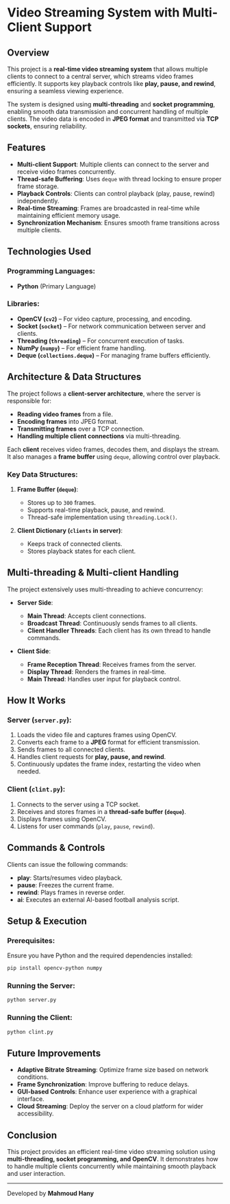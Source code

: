 # Video Streaming System with Multi-Client Support

## Overview
This project is a **real-time video streaming system** that allows multiple clients to connect to a central server, which streams video frames efficiently. It supports key playback controls like **play, pause, and rewind**, ensuring a seamless viewing experience.

The system is designed using **multi-threading** and **socket programming**, enabling smooth data transmission and concurrent handling of multiple clients. The video data is encoded in **JPEG format** and transmitted via **TCP sockets**, ensuring reliability.

## Features
- **Multi-client Support**: Multiple clients can connect to the server and receive video frames concurrently.
- **Thread-safe Buffering**: Uses `deque` with thread locking to ensure proper frame storage.
- **Playback Controls**: Clients can control playback (play, pause, rewind) independently.
- **Real-time Streaming**: Frames are broadcasted in real-time while maintaining efficient memory usage.
- **Synchronization Mechanism**: Ensures smooth frame transitions across multiple clients.

## Technologies Used
### Programming Languages:
- **Python** (Primary Language)

### Libraries:
- **OpenCV (`cv2`)** – For video capture, processing, and encoding.
- **Socket (`socket`)** – For network communication between server and clients.
- **Threading (`threading`)** – For concurrent execution of tasks.
- **NumPy (`numpy`)** – For efficient frame handling.
- **Deque (`collections.deque`)** – For managing frame buffers efficiently.

## Architecture & Data Structures
The project follows a **client-server architecture**, where the server is responsible for:
- **Reading video frames** from a file.
- **Encoding frames** into JPEG format.
- **Transmitting frames** over a TCP connection.
- **Handling multiple client connections** via multi-threading.

Each **client** receives video frames, decodes them, and displays the stream. It also manages a **frame buffer** using `deque`, allowing control over playback.

### Key Data Structures:
1. **Frame Buffer (`deque`)**:
   - Stores up to `300` frames.
   - Supports real-time playback, pause, and rewind.
   - Thread-safe implementation using `threading.Lock()`.

2. **Client Dictionary (`clients` in server)**:
   - Keeps track of connected clients.
   - Stores playback states for each client.

## Multi-threading & Multi-client Handling
The project extensively uses multi-threading to achieve concurrency:
- **Server Side**:
  - **Main Thread**: Accepts client connections.
  - **Broadcast Thread**: Continuously sends frames to all clients.
  - **Client Handler Threads**: Each client has its own thread to handle commands.

- **Client Side**:
  - **Frame Reception Thread**: Receives frames from the server.
  - **Display Thread**: Renders the frames in real-time.
  - **Main Thread**: Handles user input for playback control.

## How It Works
### Server (`server.py`):
1. Loads the video file and captures frames using OpenCV.
2. Converts each frame to a **JPEG** format for efficient transmission.
3. Sends frames to all connected clients.
4. Handles client requests for **play, pause, and rewind**.
5. Continuously updates the frame index, restarting the video when needed.

### Client (`clint.py`):
1. Connects to the server using a TCP socket.
2. Receives and stores frames in a **thread-safe buffer (`deque`)**.
3. Displays frames using OpenCV.
4. Listens for user commands (`play`, `pause`, `rewind`).

## Commands & Controls
Clients can issue the following commands:
- **play**: Starts/resumes video playback.
- **pause**: Freezes the current frame.
- **rewind**: Plays frames in reverse order.
- **ai**: Executes an external AI-based football analysis script.

## Setup & Execution
### Prerequisites:
Ensure you have Python and the required dependencies installed:
```sh
pip install opencv-python numpy
```

### Running the Server:
```sh
python server.py
```

### Running the Client:
```sh
python clint.py
```

## Future Improvements
- **Adaptive Bitrate Streaming**: Optimize frame size based on network conditions.
- **Frame Synchronization**: Improve buffering to reduce delays.
- **GUI-based Controls**: Enhance user experience with a graphical interface.
- **Cloud Streaming**: Deploy the server on a cloud platform for wider accessibility.

## Conclusion
This project provides an efficient real-time video streaming solution using **multi-threading, socket programming, and OpenCV**. It demonstrates how to handle multiple clients concurrently while maintaining smooth playback and user interaction.

---
Developed by **Mahmoud Hany**
